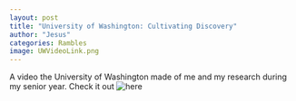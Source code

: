 ```yaml
---
layout: post
title: "University of Washington: Cultivating Discovery"
author: "Jesus"
categories: Rambles
image: UWVideoLink.png
---
```


A video the University of Washington made of me and my research during my senior year. Check it out ![here](https://www.youtube.com/watch?v=eRAfphm7Eac "Cultivating Discovery: Undergraduate Research in UW Biology")

